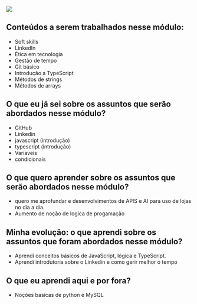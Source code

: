 ![](https://i.imgur.com/xG74tOh.png)



## Conteúdos a serem trabalhados nesse módulo:

- Soft skills
- LinkedIn
- Ética em tecnologia
- Gestão de tempo
- Git básico
- Introdução a TypeScript
- Métodos de strings
- Métodos de arrays

## O que eu já sei sobre os assuntos que serão abordados nesse módulo?

- GitHub
- Linkedin
- javascript (introdução)
- typescript (introdução)
- Variaveis 
- condicionais
## O que quero aprender sobre os assuntos que serão abordados nesse módulo?

- quero me aprofundar e desenvolvimentos de APIS e AI para uso de lojas no dia a dia.
- Aumento de noção de logica de progamação 
  
## Minha evolução: o que aprendi sobre os assuntos que foram abordados nesse módulo?

- Aprendi conceitos básicos de JavaScript, lógica e TypeScript.
- Aprendi introdutoria sobre o Linkedin e como gerir melhor o tempo

## O que eu aprendi aqui e por fora?

- Noções basicas de python e MySQL

